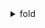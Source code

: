 <details>
    <summary>fold</summary>

## How to

````md
<details>
<summary>Click me </summary>

### Heading
1. Foo
2. Bar
    * Baz
    * Qux

### Some Code
``js     

function logSomething(something) {         
    console.log('Something', something);     
}
``
    </details>
````

## Example

<details>
    <summary>Click me</summary>

### Heading

1. Foo
2. Bar
   * Baz
   * Qux

### Some Code

```js
function logSomething(something) {
    console.log('Something', something);
}
```

</details>

## Rules

1. Have an **empty line** after the `</summary>` tag or markdown/code blocks will not render.
2. Have an **empty line** after each `</details>` tag if you have multiple collapsible sections.

[citation](https://gist.github.com/pierrejoubert73/902cc94d79424356a8d20be2b382e1ab)

</details>
